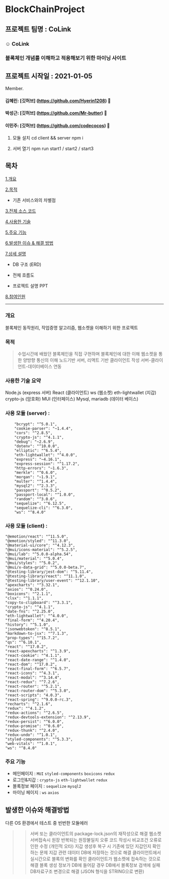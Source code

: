 # BlockChainProject

## 프로젝트 팀명 : CoLink

### :relaxed: CoLink

### 블록체인 개념를 이해하고 적용해보기 위한 마이닝 사이트

## 프로젝트 시작일 : 2021-01-05

Member.

#### 김혜린: [깃허브] (https://github.com/Hyerin1208) :watermelon:

#### 박성근: [깃허브] (https://github.com/Mr-butter) :grapes:

#### 이민주: [깃허브] (https://github.com/codecocos) :strawberry:

1. 모듈 설치
cd client && server 
npm i

2. 서버 열기
npm run start1 / start2 / start3

## 목차

[1.개요](#개요)

[2.목적](#목적)

- 기존 서비스와의 차별점

[3.전체 소스 코드](#전체-소스-코드-click)

[4.사용한 기술](#사용한-기술)

[5.주요 기능](#주요-기능)

[6.발생한 이슈 & 해결 방법](#발생한-이슈--해결-방법)

[7.상세 설명](#상세-설명)

- DB 구조 (ERD)

- 전체 흐름도

- 프로젝트 설명 PPT

[8.참여인원](#참여-인원-4명)

---

### 개요

블록체인 동작원리, 작업증명 알고리즘, 웹소켓을 이해하기 위한 프로젝트

### 목적

> 수업시간에 배웠던 블록체인을 직접 구현하며 블록체인에 대한 이해
> 웹소켓을 통한 양방향 통신의 이해
> 노드기반 서버, 리액트 기반 클라이언트 작성
> 서버-클라이언트-데이터베이스 연동

### 사용한 기술 요약

Node.js (express 서버)
React (클라이언트)
ws (웹소켓)
eth-lightwallet (지갑)
crypto-js (암호화)
MUI (인터페이스)
Mysql, mariadb (데이터 베이스)

### 사용 모듈 (server) :

        "bcrypt": "^5.0.1",
        "cookie-parser": "~1.4.4",
        "cors": "^2.8.5",
        "crypto-js": "^4.1.1",
        "debug": "~2.6.9",
        "dotenv": "^10.0.0",
        "elliptic": "^6.5.4",
        "eth-lightwallet": "^4.0.0",
        "express": "~4.16.1",
        "express-session": "^1.17.2",
        "http-errors": "~1.6.3",
        "merkle": "^0.6.0",
        "morgan": "~1.9.1",
        "multer": "^1.4.4",
        "mysql2": "^2.3.3",
        "passport": "^0.5.2",
        "passport-local": "^1.0.0",
        "random": "^3.0.6",
        "sequelize": "^6.12.5",
        "sequelize-cli": "^6.3.0",
        "ws": "^8.4.0"

### 사용 모듈 (client) :

    "@emotion/react": "^11.5.0",
    "@emotion/styled": "^11.3.0",
    "@material-ui/core": "^4.12.3",
    "@mui/icons-material": "^5.2.5",
    "@mui/lab": "^5.0.0-alpha.54",
    "@mui/material": "^5.0.4",
    "@mui/styles": "^5.0.2",
    "@mui/x-data-grid": "^5.0.0-beta.7",
    "@testing-library/jest-dom": "^5.11.4",
    "@testing-library/react": "^11.1.0",
    "@testing-library/user-event": "^12.1.10",
    "apexcharts": "^3.32.1",
    "axios": "^0.24.0",
    "boxicons": "^2.1.1",
    "clsx": "^1.1.1",
    "copy-to-clipboard": "^3.3.1",
    "crypto-js": "^4.1.1",
    "date-fns": "^2.25.0",
    "eth-lightwallet": "^4.0.0",
    "final-form": "^4.20.4",
    "history": "^5.1.0",
    "jsonwebtoken": "^8.5.1",
    "markdown-to-jsx": "^7.1.3",
    "prop-types": "^15.7.2",
    "qs": "^6.10.1",
    "react": "^17.0.2",
    "react-apexcharts": "^1.3.9",
    "react-cookie": "^4.1.1",
    "react-date-range": "^1.4.0",
    "react-dom": "^17.0.2",
    "react-final-form": "^6.5.7",
    "react-icons": "^4.3.1",
    "react-modal": "^3.14.4",
    "react-redux": "^7.2.6",
    "react-router": "^5.2.1",
    "react-router-dom": "^5.3.0",
    "react-scripts": "4.0.3",
    "react-spring": "^9.0.0-rc.3",
    "recharts": "^2.1.6",
    "redux": "^4.1.2",
    "redux-actions": "^2.6.5",
    "redux-devtools-extension": "^2.13.9",
    "redux-persist": "^6.0.0",
    "redux-promise": "^0.6.0",
    "redux-thunk": "^2.4.0",
    "redux-undo": "^1.0.1",
    "styled-components": "^5.3.3",
    "web-vitals": "^1.0.1",
    "ws": "^8.4.0"

### 주요 기능

- 메인페이지 : `MUI` `styled-components` `boxicons` `redux`
- 로그인&지갑 : `crypto-js` `eth-lightwallet` `redux`
- 블록정보 페이지 : `sequelize` `mysql2`
- 마이닝 페이지 : `ws` `axios`

## 발생한 이슈와 해결방법

다른 OS 환경에서 테스트 중 빈번한 모듈에러

> > 서버 또는 클라이언트의 package-lock.json의 재작성으로 해결
> > 웹소켓 서버접속시 원장 반복되는 원장불일치 오류
> > 코드 작성시 비교조건 오류로 인한 수정 (개인적 오타)
> > 지갑 생성후 복구 시 기존에 있던 지갑인지 확인하는 문제
> > 지갑 관련 데이터 DB에 저장하는 것으로 해결
> > 클라이언트에서 실시간으로 블록의 변화를 확인
> > 클라이언트가 웹소켓에 접속하는 것으로 해결
> > 블록 생성 정보가 DB에 들어갈 경우 DB에서 블록정보 검색에 실패
> > DB자료구조 변경으로 해결 (JSON 형식을 STRING으로 변환)

